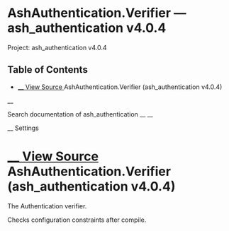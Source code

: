 # AshAuthentication.Verifier — ash_authentication v4.0.4

Project: ash_authentication v4.0.4

## Table of Contents

- [ __ View Source ](external_link) AshAuthentication.Verifier (ash_authentication v4.0.4)

__

Search documentation of ash_authentication __ __

__ Settings

#  [ __ View Source ](external_link) AshAuthentication.Verifier (ash_authentication v4.0.4)

The Authentication verifier.

Checks configuration constraints after compile.
